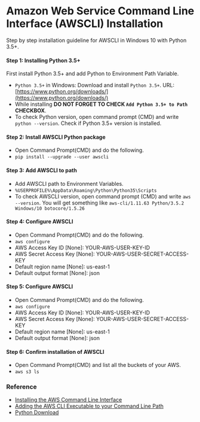 # Amazon Web Service Command Line Interface (AWSCLI) Installation
Step by step installation guideline for AWSCLI in Windows 10 with Python 3.5+.

#### Step 1: Installing Python 3.5+

First install Python 3.5+ and add Python to Environment Path Variable. 

* `Python 3.5+` in Windows: Download and install `Python 3.5+`. URL:
 [https://www.python.org/downloads/](https://www.python.org/downloads/)
* While installing **DO NOT FORGET TO CHECK `Add Python 3.5+ to Path` CHECKBOX**. 
* To check Python version, open command prompt (CMD) and write `python --version`.
Check if Python 3.5+ version is installed.

#### Step 2: Install AWSCLI Python package

* Open Command Prompt(CMD) and do the following.
* `pip install --upgrade --user awscli`

#### Step 3: Add AWSCLI to path

* Add AWSCLI path to Environment Variables.
* `%USERPROFILE%\AppData\Roaming\Python\Python35\Scripts`
* To check AWSCLI version, open command prompt (CMD) and write `aws --version`.
You will get something like `aws-cli/1.11.63 Python/3.5.2 Windows/10 botocore/1.5.26`

#### Step 4: Configure AWSCLI

* Open Command Prompt(CMD) and do the following.
* `aws configure`
* AWS Access Key ID [None]: YOUR-AWS-USER-KEY-ID
* AWS Secret Access Key [None]: YOUR-AWS-USER-SECRET-ACCESS-KEY 
* Default region name [None]: us-east-1
* Default output format [None]: json

#### Step 5: Configure AWSCLI

* Open Command Prompt(CMD) and do the following.
* `aws configure`
* AWS Access Key ID [None]: YOUR-AWS-USER-KEY-ID
* AWS Secret Access Key [None]: YOUR-AWS-USER-SECRET-ACCESS-KEY 
* Default region name [None]: us-east-1
* Default output format [None]: json

#### Step 6: Confirm installation of AWSCLI

* Open Command Prompt(CMD) and list all the buckets of your AWS.
* `aws s3 ls`

### Reference

* [Installing the AWS Command Line Interface](http://docs.aws.amazon.com/cli/latest/userguide/installing.html)
* [Adding the AWS CLI Executable to your Command Line Path](http://docs.aws.amazon.com/cli/latest/userguide/awscli-install-windows.html#awscli-install-windows-path)
* [Python Download](https://www.python.org/downloads/)